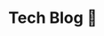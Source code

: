 # Tech Blog 🚀

<!-- ## Install Node -->
<!--  -->
<!-- I recommend installing node using fnm, I have a [blog post](https://www.chiarulli.me/Nodejs/02-Install-FNM/) on how to do that -->
<!--  -->
<!-- ## Install gatsby-cli -->
<!--  -->
<!-- ``` -->
<!-- npm i -g gatsby-cli -->
<!-- ``` -->
<!--  -->
<!-- ## Clone the repo -->
<!--  -->
<!-- ``` -->
<!-- git clone https://github.com/robbyki/blog.git -->
<!-- ``` -->
<!--  -->
<!-- ## Install dependencies -->
<!--  -->
<!-- ``` -->
<!-- cd blog -->
<!--  -->
<!-- npm i -->
<!-- ``` -->
<!--  -->
<!-- ## Start development server -->
<!--  -->
<!-- ``` -->
<!-- cd blog -->
<!--  -->
<!-- gatsby develop -->
<!-- ``` -->
<!--  -->
<!-- ## Hosting -->
<!--  -->
<!-- I use AWS Amplify to host the blog -->
<!--  -->
<!-- ## Content -->
<!--  -->
<!-- All of the markdown files for the blog can be found in the `content/` folder -->
